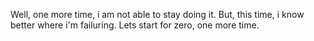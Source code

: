 Well, one more time, i am not able to stay doing it. But, this time, i know better where i'm failuring. Lets start for zero, one more time.


